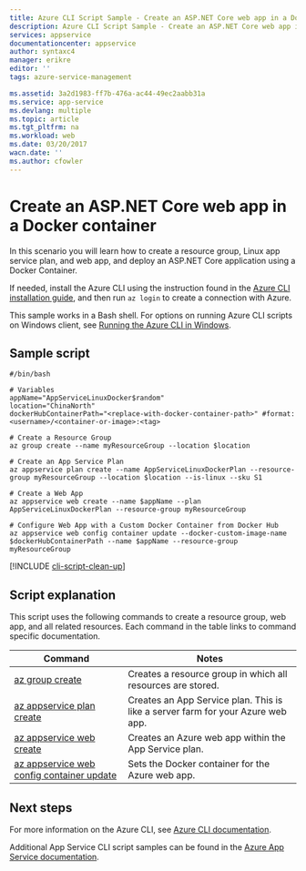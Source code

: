```yaml
---
title: Azure CLI Script Sample - Create an ASP.NET Core web app in a Docker container | Azure
description: Azure CLI Script Sample - Create an ASP.NET Core web app in a Docker container
services: appservice
documentationcenter: appservice
author: syntaxc4
manager: erikre
editor: ''
tags: azure-service-management

ms.assetid: 3a2d1983-ff7b-476a-ac44-49ec2aabb31a
ms.service: app-service
ms.devlang: multiple
ms.topic: article
ms.tgt_pltfrm: na
ms.workload: web
ms.date: 03/20/2017
wacn.date: ''
ms.author: cfowler
---
```


# Create an ASP.NET Core web app in a Docker container

In this scenario you will learn how to create a resource group, Linux app service plan, and web app, and deploy an ASP.NET Core application using a Docker Container.

If needed, install the Azure CLI using the instruction found in the [Azure CLI installation guide](https://docs.microsoft.com/cli/azure/install-azure-cli), and then run `az login` to create a connection with Azure.

This sample works in a Bash shell. For options on running Azure CLI scripts on Windows client, see [Running the Azure CLI in Windows](../../virtual-machines/virtual-machines-windows-cli-options.md).

## Sample script

```
#/bin/bash

# Variables
appName="AppServiceLinuxDocker$random"
location="ChinaNorth"
dockerHubContainerPath="<replace-with-docker-container-path>" #format: <username>/<container-or-image>:<tag>

# Create a Resource Group
az group create --name myResourceGroup --location $location

# Create an App Service Plan
az appservice plan create --name AppServiceLinuxDockerPlan --resource-group myResourceGroup --location $location --is-linux --sku S1

# Create a Web App
az appservice web create --name $appName --plan AppServiceLinuxDockerPlan --resource-group myResourceGroup

# Configure Web App with a Custom Docker Container from Docker Hub
az appservice web config container update --docker-custom-image-name $dockerHubContainerPath --name $appName --resource-group myResourceGroup
```

[!INCLUDE [cli-script-clean-up](../../includes/cli-script-clean-up.md)]

## Script explanation

This script uses the following commands to create a resource group, web app, and all related resources. Each command in the table links to command specific documentation.

| Command | Notes |
|---|---|
| [az group create](https://docs.microsoft.com/cli/azure/group#create) | Creates a resource group in which all resources are stored. |
| [az appservice plan create](https://docs.microsoft.com/cli/azure/appservice/plan#create) | Creates an App Service plan. This is like a server farm for your Azure web app. |
| [az appservice web create](https://docs.microsoft.com/cli/azure/appservice/web#create) | Creates an Azure web app within the App Service plan. |
| [az appservice web config container update](https://docs.microsoft.com/cli/azure/appservice/web/config/container#update) | Sets the Docker container for the Azure web app. |

## Next steps

For more information on the Azure CLI, see [Azure CLI documentation](https://docs.microsoft.com/cli/azure/overview).

Additional App Service CLI script samples can be found in the [Azure App Service documentation](../app-service-cli-samples.md).